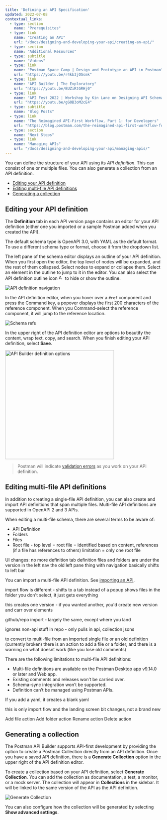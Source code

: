 ```yaml
---
title: 'Defining an API Specification'
updated: 2022-07-08
contextual_links:
  - type: section
    name: "Prerequisites"
  - type: link
    name: "Creating an API"
    url: "/docs/designing-and-developing-your-api/creating-an-api/"
  - type: section
    name: "Additional Resources"
  - type: subtitle
    name: "Videos"
  - type: link
    name: "Postman Space Camp | Design and Prototype an API in Postman"
    url: "https://youtu.be/r4kb3jOSsmk"
  - type: link
    name: "API Builder | The Exploratory"
    url: "https://youtu.be/BUZiRtGRHj0"
  - type: link
    name: "API Fest 2022 | Workshop by Kin Lane on Designing API Schemas"
    url: "https://youtu.be/gGOB3oM2cE4"
  - type: subtitle
    name: "Blog Posts"
  - type: link
    name: "The Reimagined API-First Workflow, Part 1: for Developers"
    url: "https://blog.postman.com/the-reimagined-api-first-workflow-for-developers/"
  - type: section
    name: "Next Steps"
  - type: link
    name: "Managing APIs"
    url: "/docs/designing-and-developing-your-api/managing-apis/"
---
```


You can define the structure of your API using its _API definition_. This can consist of one or multiple files. You can also generate a collection from an API definition.

* [Editing your API definition](#editing-your-api-definition)
* [Editing multi-file API definitions](#editing-multi-file-api-definitions)
* [Generating a collection](#generating-a-collection)

## Editing your API definition

The __Definition__ tab in each API version page contains an editor for your API definition (either one you imported or a sample Postman added when you created the API).

The default schema type is OpenAPI 3.0, with YAML as the default format. To use a different schema type or format, choose it from the dropdown list.

The left pane of the schema editor displays an outline of your API definition. When you first open the editor, the top level of nodes will be expanded, and the rest of them collapsed. Select nodes to expand or collapse them. Select an element in the outline to jump to it in the editor. You can also select the API definition outline icon <img alt="API definition outline icon" src="https://assets.postman.com/postman-docs/icon-schema-outline-v9.jpg#icon" width="16px"/> to hide or show the outline.

![API definition navigation](https://assets.postman.com/postman-docs/v8-api-builder-schema-outline.gif)

In the API definition editor, when you hover over a `#ref` component and press the Command key, a popover displays the first 200 characters of the reference component. When you Command-select the reference component, it will jump to the reference location.

![Schema refs](https://assets.postman.com/postman-docs/v8-api-builder-ref-jump.jpg)

In the upper right of the API definition editor are options to beautify the content, wrap text, copy, and search. When you finish editing your API definition, select **Save**.

<img src="https://assets.postman.com/postman-docs/api-builder-definition-options.jpg" alt="API Builder definition options" width="350px">

> Postman will indicate [validation errors](/docs/designing-and-developing-your-api/validating-elements-against-schema/) as you work on your API definition.

## Editing multi-file API definitions

<!--TODO:
Lede change to explain what multi-file means
Lede mentions specification and spec. Doesn't mention schema or definition.
First H2 mentions schema
-->

In addition to creating a single-file API definition, you can also create and import API definitions that span multiple files. Multi-file API definitions are supported in OpenAPI 2 and 3 APIs.

When editing a multi-file schema, there are several terms to be aware of:

* API Definition
* Folders
* Files
* Root file - top level = root file = identified based on content, references (if a file has references to others) limitation = only one root file

UI changes:
no more definition tab
definition files and folders are under the version in the left nav
the old left pane thing with navigation basically shifts to left bar


You can import a multi-file API definition. See [importing an API](/docs/designing-and-developing-your-api/importing-an-api/).

import flow is different - shifts to a tab instead of a popup
shows files in the folder
you don't select, it just gets everything

this creates one version - if you wanted another, you'd create new version and carr over elements

github/repo import - largely the same, except where you land

ignores non-api stuff in repo - only pulls in api, collection jsons

to convert to multi-file from an imported single file or an old definition (currently broken) there is an action to add a file or a folder, and there is a warning on what doesnt work (like you lose old comments)

There are the following limitations to multi-file API definitions:

* Multi-file definitions are available on the Postman Desktop app v9.14.0 or later and Web app.
* Existing comments and releases won’t be carried over.
* Schema-sync integration won’t be supported.
* Definition can’t be managed using Postman APIs.


If you add a yaml, it creates a blank yaml

this is only import flow and the landing screen bit changes, not a brand new

Add file action
Add folder action
Rename action
Delete action


## Generating a collection

The Postman API Builder supports API-first development by providing the option to create a Postman Collection directly from an API definition. Once you have a saved API definition, there is a **Generate Collection** option in the upper right of the API definition editor.

To create a collection based on your API definition, select **Generate Collection**. You can add the collection as documentation, a test, a monitor, or a mock server. The collection will appear in __Collections__ in the sidebar. It will be linked to the same version of the API as the API definition.

![Generate Collection](https://assets.postman.com/postman-docs/v8-generate-collection-modal2.jpg)

You can also configure how the collection will be generated by selecting **Show advanced settings**.
